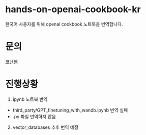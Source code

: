 # hands-on-openai-cookbook-kr
한국어 사용자를 위해  openai cookbook 노트북을 번역합니다.

# 문의
[코난쌤](https://www.youtube.com/@conanssam)

# 진행상황
1. ipynb 노트북 번역
- third_party/GPT_finetuning_with_wandb.ipynb 번역 실패
- .py 파일 번역하지 않음
2. vector_databases 추후 번역 예정
  

